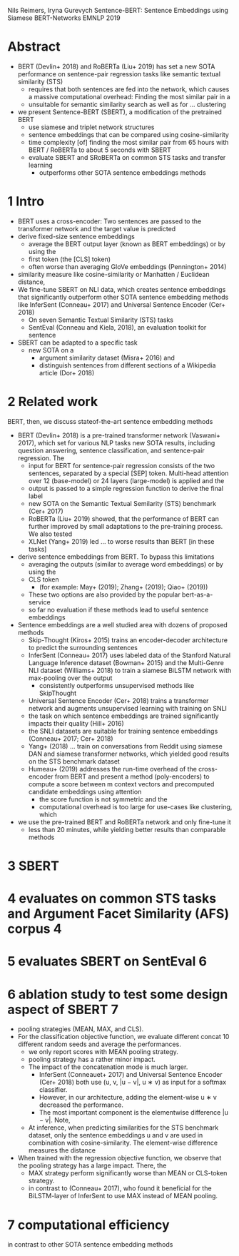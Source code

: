 Nils Reimers, Iryna Gurevych
Sentence-BERT: Sentence Embeddings using Siamese BERT-Networks
EMNLP 2019

# Abstract

* BERT (Devlin+ 2018) and RoBERTa (Liu+ 2019) has set a new SOTA performance
  on sentence-pair regression tasks like semantic textual similarity (STS)
  * requires that both sentences are fed into the network, which causes a
    massive computational overhead: Finding the most similar pair in a
  * unsuitable for semantic similarity search as well as for ... clustering
* we present Sentence-BERT (SBERT), a modification of the pretrained BERT
  * use siamese and triplet network structures
  * sentence embeddings that can be compared using cosine-similarity
  * time complexity [of] finding the most similar pair
    from 65 hours with BERT / RoBERTa to about 5 seconds with SBERT
  * evaluate SBERT and SRoBERTa on common STS tasks and transfer learning
    * outperforms other SOTA sentence embeddings methods

# 1 Intro

* BERT uses a cross-encoder: Two sentences are passed to the transformer
  network and the target value is predicted
* derive fixed-size sentence embeddings
  * average the BERT output layer (known as BERT embeddings) or by using the
  * first token (the [CLS] token)
  * often worse than averaging GloVe embeddings (Pennington+ 2014)
* similarity measure like cosine-similarity or Manhatten / Euclidean distance,
* We fine-tune SBERT on NLI data, which creates sentence embeddings that
  significantly outperform other SOTA sentence embedding methods
  like InferSent (Conneau+ 2017) and Universal Sentence Encoder (Cer+ 2018)
  * On seven Semantic Textual Similarity (STS) tasks
  * SentEval (Conneau and Kiela, 2018), an evaluation toolkit for sentence
* SBERT can be adapted to a specific task
  * new SOTA on a
    * argument similarity dataset (Misra+ 2016) and
    * distinguish sentences from different sections of a Wikipedia article
      (Dor+ 2018)

# 2 Related work

BERT, then, we discuss stateof-the-art sentence embedding methods

* BERT (Devlin+ 2018) is a pre-trained transformer network (Vaswani+ 2017),
  which set for various NLP tasks new SOTA results, including question
  answering, sentence classification, and sentence-pair regression. The
  * input for BERT for sentence-pair regression consists of the two sentences,
    separated by a special [SEP] token. Multi-head attention over 12
    (base-model) or 24 layers (large-model) is applied and the
  * output is passed to a simple regression function to derive the final label
  * new SOTA on the Semantic Textual Semilarity (STS) benchmark (Cer+ 2017)
  * RoBERTa (Liu+ 2019) showed, that the performance of BERT can further
    improved by small adaptations to the pre-training process. We also tested
  * XLNet (Yang+ 2019) led ... to worse results than BERT [in these tasks]
* derive sentence embeddings from BERT. To bypass this limitations
  * averaging the outputs (similar to average word embeddings) or by using the
  * CLS token
    * (for example: May+ (2019); Zhang+ (2019); Qiao+ (2019))
  * These two options are also provided by the popular bert-as-a-service
  * so far no evaluation if these methods lead to useful sentence embeddings
* Sentence embeddings are a well studied area with dozens of proposed methods
  * Skip-Thought (Kiros+ 2015) trains an encoder-decoder architecture to
    predict the surrounding sentences
  * InferSent (Conneau+ 2017)
    uses labeled data of the Stanford Natural Language Inference dataset
    (Bowman+ 2015) and the Multi-Genre NLI dataset (Williams+ 2018) to train a
    siamese BiLSTM network with max-pooling over the output
    * consistently outperforms unsupervised methods like SkipThought
  * Universal Sentence Encoder (Cer+ 2018) trains a transformer network and
    augments unsupervised learning with training on SNLI
  * the task on which sentence embeddings are trained significantly impacts
    their quality (Hill+ 2016)
  * the SNLI datasets are suitable for training sentence embeddings
    (Conneau+ 2017; Cer+ 2018)
  * Yang+ (2018) ... train on conversations from Reddit
    using siamese DAN and siamese transformer networks, which yielded
    good results on the STS benchmark dataset
  * Humeau+ (2019) addresses the run-time overhead of the cross-encoder from
    BERT and present a method (poly-encoders) to compute a score between m
    context vectors and precomputed candidate embeddings using attention
    * the score function is not symmetric and the
    * computational overhead is too large for use-cases like clustering, which
* we use the pre-trained BERT and RoBERTa network and only fine-tune it
  * less than 20 minutes, while yielding better results than comparable methods

# 3 SBERT

# 4 evaluates on common STS tasks and Argument Facet Similarity (AFS) corpus 4

# 5 evaluates SBERT on SentEval 6

# 6 ablation study to test some design aspect of SBERT 7

* pooling strategies (MEAN, MAX, and CLS). 
* For the classification objective function, we evaluate different concat
  10 different random seeds and average the performances.
  * we only report scores with MEAN pooling strategy.  
  * pooling strategy has a rather minor impact. 
  * The impact of the concatenation mode is much larger. 
    * InferSent (Conneauet+ 2017) and Universal Sentence Encoder (Cer+ 2018)
      both use (u, v, |u − v|, u ∗ v) as input for a softmax classifier.
    * However, in our architecture, adding the element-wise u ∗ v decreased the
      performance.
    * The most important component is the elementwise difference |u − v|. Note,
  * At inference, when predicting similarities for the STS benchmark dataset,
    only the sentence embeddings u and v are used in combination with
    cosine-similarity. The element-wise difference measures the distance
* When trained with the regression objective function, we observe that the
  pooling strategy has a large impact. There, the 
  * MAX strategy perform significantly worse than MEAN or CLS-token strategy.
  * in contrast to (Conneau+ 2017), who found it beneficial for the
    BiLSTM-layer of InferSent to use MAX instead of MEAN pooling.

# 7 computational efficiency

in contrast to other SOTA sentence embedding methods

